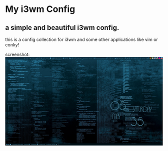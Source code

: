 # My i3wm Config
## a simple and beautiful i3wm config.
this is a config collection for i3wm and some other applications like vim or conky!

screenshot:
![i3wm screenshot](./images/screenshots/shot1.jpg)